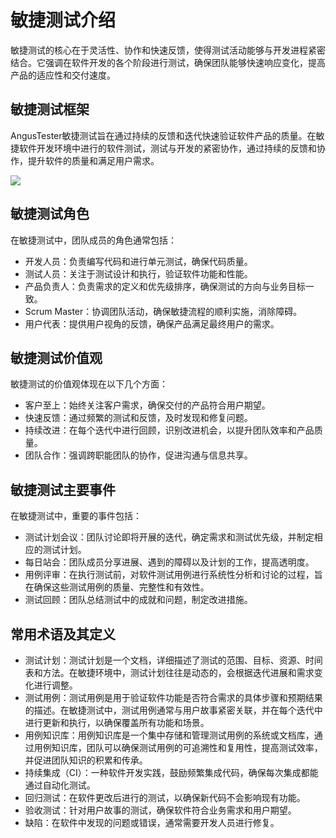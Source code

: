 # 敏捷测试介绍

敏捷测试的核心在于灵活性、协作和快速反馈，使得测试活动能够与开发进程紧密结合。它强调在软件开发的各个阶段进行测试，确保团队能够快速响应变化，提高产品的适应性和交付速度。

## 敏捷测试框架

AngusTester敏捷测试旨在通过持续的反馈和迭代快速验证软件产品的质量。在敏捷软件开发环境中进行的软件测试，测试与开发的紧密协作，通过持续的反馈和协作，提升软件的质量和满足用户需求。

![](https://bj-c1-prod-files.xcan.cloud/storage/pubapi/v1/file/test-flow.png?fid=251751339858591902&fpt=3y1JJuE1IJZEmODMGnIwQITX8IEcuDPeVgTKy7eY)

## 敏捷测试角色

在敏捷测试中，团队成员的角色通常包括：

- 开发人员：负责编写代码和进行单元测试，确保代码质量。
- 测试人员：关注于测试设计和执行，验证软件功能和性能。
- 产品负责人：负责需求的定义和优先级排序，确保测试的方向与业务目标一致。
- Scrum Master：协调团队活动，确保敏捷流程的顺利实施，消除障碍。
- 用户代表：提供用户视角的反馈，确保产品满足最终用户的需求。

## 敏捷测试价值观

敏捷测试的价值观体现在以下几个方面：

- 客户至上：始终关注客户需求，确保交付的产品符合用户期望。
- 快速反馈：通过频繁的测试和反馈，及时发现和修复问题。
- 持续改进：在每个迭代中进行回顾，识别改进机会，以提升团队效率和产品质量。
- 团队合作：强调跨职能团队的协作，促进沟通与信息共享。

## 敏捷测试主要事件

在敏捷测试中，重要的事件包括：

- 测试计划会议：团队讨论即将开展的迭代，确定需求和测试优先级，并制定相应的测试计划。
- 每日站会：团队成员分享进展、遇到的障碍以及计划的工作，提高透明度。
- 用例评审：在执行测试前，对软件测试用例进行系统性分析和讨论的过程，旨在确保这些测试用例的质量、完整性和有效性。
- 测试回顾：团队总结测试中的成就和问题，制定改进措施。

## 常用术语及其定义

- 测试计划：测试计划是一个文档，详细描述了测试的范围、目标、资源、时间表和方法。在敏捷环境中，测试计划往往是动态的，会根据迭代进展和需求变化进行调整。
- 测试用例：测试用例是用于验证软件功能是否符合需求的具体步骤和预期结果的描述。在敏捷测试中，测试用例通常与用户故事紧密关联，并在每个迭代中进行更新和执行，以确保覆盖所有功能和场景。
- 用例知识库：用例知识库是一个集中存储和管理测试用例的系统或文档库，通过用例知识库，团队可以确保测试用例的可追溯性和复用性，提高测试效率，并促进团队知识的积累和传承。
- 持续集成（CI）：一种软件开发实践，鼓励频繁集成代码，确保每次集成都能通过自动化测试。
- 回归测试：在软件更改后进行的测试，以确保新代码不会影响现有功能。
- 验收测试：针对用户故事的测试，确保软件符合业务需求和用户期望。
- 缺陷：在软件中发现的问题或错误，通常需要开发人员进行修复。
